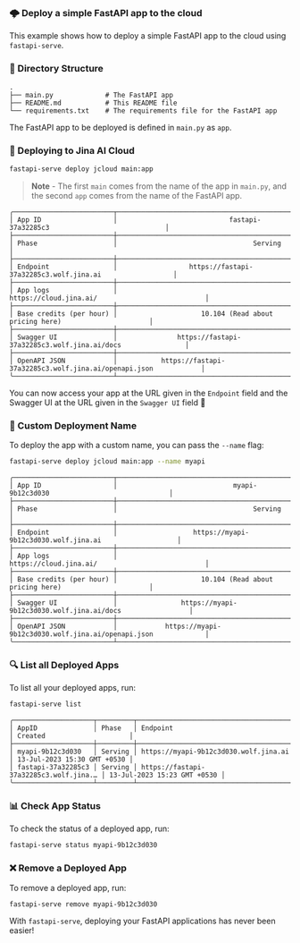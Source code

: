 ### 🌩️ Deploy a simple FastAPI app to the cloud

This example shows how to deploy a simple FastAPI app to the cloud using `fastapi-serve`. 

### 📁 Directory Structure

```
.
├── main.py             # The FastAPI app    
├── README.md           # This README file
└── requirements.txt    # The requirements file for the FastAPI app
```

The FastAPI app to be deployed is defined in `main.py` as `app`. 

### 🚀 Deploying to Jina AI Cloud

```bash
fastapi-serve deploy jcloud main:app
```

> **Note** - The first `main` comes from the name of the app in `main.py`, and the second `app` comes from the name of the FastAPI app.

```text
╭─────────────────────────┬───────────────────────────────────────────────────────────────────────────╮
│ App ID                  │                            fastapi-37a32285c3                             │
├─────────────────────────┼───────────────────────────────────────────────────────────────────────────┤
│ Phase                   │                                  Serving                                  │
├─────────────────────────┼───────────────────────────────────────────────────────────────────────────┤
│ Endpoint                │                  https://fastapi-37a32285c3.wolf.jina.ai                  │
├─────────────────────────┼───────────────────────────────────────────────────────────────────────────┤
│ App logs                │                          https://cloud.jina.ai/                           │
├─────────────────────────┼───────────────────────────────────────────────────────────────────────────┤
│ Base credits (per hour) │                     10.104 (Read about pricing here)                      │
├─────────────────────────┼───────────────────────────────────────────────────────────────────────────┤
│ Swagger UI              │               https://fastapi-37a32285c3.wolf.jina.ai/docs                │
├─────────────────────────┼───────────────────────────────────────────────────────────────────────────┤
│ OpenAPI JSON            │           https://fastapi-37a32285c3.wolf.jina.ai/openapi.json            │
╰─────────────────────────┴───────────────────────────────────────────────────────────────────────────╯
```

You can now access your app at the URL given in the `Endpoint` field and the Swagger UI at the URL given in the `Swagger UI` field :tada:


### 📛 Custom Deployment Name

To deploy the app with a custom name, you can pass the `--name` flag:

```bash
fastapi-serve deploy jcloud main:app --name myapi
```

```text
╭─────────────────────────┬───────────────────────────────────────────────────────────────────────────╮
│ App ID                  │                             myapi-9b12c3d030                              │
├─────────────────────────┼───────────────────────────────────────────────────────────────────────────┤
│ Phase                   │                                  Serving                                  │
├─────────────────────────┼───────────────────────────────────────────────────────────────────────────┤
│ Endpoint                │                   https://myapi-9b12c3d030.wolf.jina.ai                   │
├─────────────────────────┼───────────────────────────────────────────────────────────────────────────┤
│ App logs                │                          https://cloud.jina.ai/                           │
├─────────────────────────┼───────────────────────────────────────────────────────────────────────────┤
│ Base credits (per hour) │                     10.104 (Read about pricing here)                      │
├─────────────────────────┼───────────────────────────────────────────────────────────────────────────┤
│ Swagger UI              │                https://myapi-9b12c3d030.wolf.jina.ai/docs                 │
├─────────────────────────┼───────────────────────────────────────────────────────────────────────────┤
│ OpenAPI JSON            │            https://myapi-9b12c3d030.wolf.jina.ai/openapi.json             │
╰─────────────────────────┴───────────────────────────────────────────────────────────────────────────╯
```

### 🔍 List all Deployed Apps

To list all your deployed apps, run:

```bash
fastapi-serve list
```

```text
╭────────────────────┬─────────┬────────────────────────────────────────┬─────────────────────────────╮
│ AppID              │ Phase   │ Endpoint                               │ Created                     │
├────────────────────┼─────────┼────────────────────────────────────────┼─────────────────────────────┤
│ myapi-9b12c3d030   │ Serving │ https://myapi-9b12c3d030.wolf.jina.ai  │ 13-Jul-2023 15:30 GMT +0530 │
│ fastapi-37a32285c3 │ Serving │ https://fastapi-37a32285c3.wolf.jina.… │ 13-Jul-2023 15:23 GMT +0530 │
╰────────────────────┴─────────┴────────────────────────────────────────┴─────────────────────────────╯
```

### 📊 Check App Status


To check the status of a deployed app, run:

```bash
fastapi-serve status myapi-9b12c3d030
```

### ❌ Remove a Deployed App

To remove a deployed app, run:

```bash
fastapi-serve remove myapi-9b12c3d030
```

With `fastapi-serve`, deploying your FastAPI applications has never been easier!

